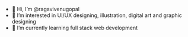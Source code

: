 - 👋 Hi, I’m @ragavivenugopal
- 👀 I’m interested in UI/UX designing, illustration, digital art and graphic designing
- 🌱 I’m currently learning full stack web development


<!---
ragavivenugopal/ragavivenugopal is a ✨ special ✨ repository because its `README.md` (this file) appears on your GitHub profile.
You can click the Preview link to take a look at your changes.
--->
